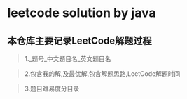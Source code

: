 # leetcode solution by java

## 本仓库主要记录LeetCode解题过程
>1._题号_中文题目名_英文题目名

>2.包含我的解,及最优解,包含解题思路,LeetCode解题时间

>3.题目难易度分目录
